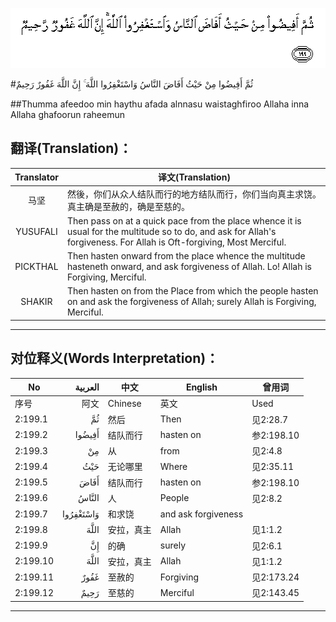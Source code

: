 ![002:199](images/002_199.gif)

#ثُمَّ أَفِيضُوا مِنْ حَيْثُ أَفَاضَ النَّاسُ وَاسْتَغْفِرُوا اللَّهَ ۚ إِنَّ اللَّهَ غَفُورٌ رَحِيمٌ 

##Thumma afeedoo min haythu afada alnnasu waistaghfiroo Allaha inna Allaha ghafoorun raheemun 

## 翻译(Translation)：

| Translator | 译文(Translation)                                            |
| :--------: | ------------------------------------------------------------ |
|    马坚    | 然後，你们从众人结队而行的地方结队而行，你们当向真主求饶。真主确是至赦的，确是至慈的。 |
|  YUSUFALI  | Then pass on at a quick pace from the place whence it is usual for the multitude so to do, and ask for Allah's forgiveness. For Allah is Oft-forgiving, Most Merciful. |
|  PICKTHAL  | Then hasten onward from the place whence the multitude hasteneth onward, and ask forgiveness of Allah. Lo! Allah is Forgiving, Merciful. |
|   SHAKIR   | Then hasten on from the Place from which the people hasten on and ask the forgiveness of Allah; surely Allah is Forgiving, Merciful. |

---

## 对位释义(Words Interpretation)：

| No   | العربية | 中文    | English | 曾用词 |
| ---- | ------: | ------- | ------- | ------ |
| 序号 |    阿文 | Chinese | 英文    | Used   |
| 2:199.1  | ثُمَّ        | 然后       | Then                | 见2:28.7   |
| 2:199.2  | أَفِيضُوا    | 结队而行   | hasten on           | 参2:198.10 |
| 2:199.3  | مِنْ        | 从         | from                | 见2:4.8    |
| 2:199.4  | حَيْثُ       | 无论哪里   | Where               | 见2:35.11  |
| 2:199.5  | أَفَاضَ      | 结队而行   | hasten on           | 参2:198.10 |
| 2:199.6  | النَّاسُ     | 人         | People              | 见2:8.2    |
| 2:199.7  | وَاسْتَغْفِرُوا | 和求饶     | and ask forgiveness |            |
| 2:199.8  | اللَّهَ      | 安拉，真主 | Allah               | 见1:1.2    |
| 2:199.9  | إِنَّ        | 的确       | surely              | 见2:6.1    |
| 2:199.10 | اللَّهَ      | 安拉，真主 | Allah               | 见1:1.2    |
| 2:199.11 | غَفُورٌ      | 至赦的     | Forgiving           | 见2:173.24 |
| 2:199.12 | رَحِيمٌ      | 至慈的     | Merciful            | 见2:143.45 |

---
